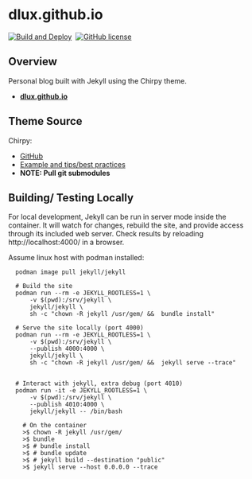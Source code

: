 # dlux.github.io

[![Build and Deploy](https://github.com/dlux/dlux.github.io/actions/workflows/pages-deploy.yml/badge.svg?branch=main)][ci]&nbsp;
[![GitHub license](https://img.shields.io/github/license/saltstack/salt?color=goldenrod)][license]&nbsp;

## Overview

Personal blog built with Jekyll using the Chirpy theme.

- [**dlux.github.io**](https://dlux.github.io/)

## Theme Source

Chirpy:

- [GitHub](https://github.com/cotes2020/jekyll-theme-chirpy)
- [Example and tips/best practices](https://chirpy.cotes.page/)
- **NOTE: Pull git submodules**

## Building/ Testing Locally

For local development, Jekyll can be run in server mode inside the container. It will watch for changes, rebuild the site, and provide access through its included web server. Check results by reloading http://localhost:4000/ in a browser.

Assume linux host with podman installed:

```
  podman image pull jekyll/jekyll

  # Build the site
  podman run --rm -e JEKYLL_ROOTLESS=1 \
      -v $(pwd):/srv/jekyll \
      jekyll/jekyll \
      sh -c "chown -R jekyll /usr/gem/ &&  bundle install"

  # Serve the site locally (port 4000)
  podman run --rm -e JEKYLL_ROOTLESS=1 \
      -v $(pwd):/srv/jekyll \
      --publish 4000:4000 \
      jekyll/jekyll \
      sh -c "chown -R jekyll /usr/gem/ &&  jekyll serve --trace"


  # Interact with jekyll, extra debug (port 4010)
  podman run -it -e JEKYLL_ROOTLESS=1 \
      -v $(pwd):/srv/jekyll \
      --publish 4010:4000 \
      jekyll/jekyll -- /bin/bash

    # On the container
    >$ chown -R jekyll /usr/gem/
    >$ bundle
    >$ # bundle install
    >$ # bundle update
    >$ # jekyll build --destination "public"
    >$ jekyll serve --host 0.0.0.0 --trace
```

[ci]: https://github.com/dlux/dlux.github.io/actions/workflows/pages-deploy.yml
[license]: https://github.com/dlux/dlux.github.io/blob/master/LICENSE
